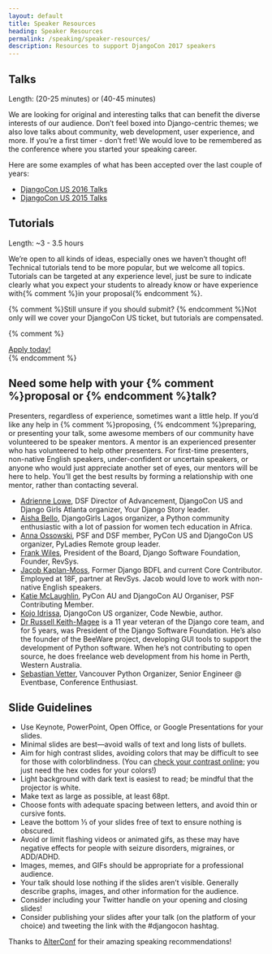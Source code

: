 ```yaml
---
layout: default
title: Speaker Resources
heading: Speaker Resources
permalink: /speaking/speaker-resources/
description: Resources to support DjangoCon 2017 speakers
---
```


##  Talks

Length: (20-25 minutes) or (40-45 minutes)

We are looking for original and interesting talks that can benefit the diverse interests of our audience. Don’t feel boxed into Django-centric themes; we also love talks about community, web development, user experience, and more. If you’re a first timer - don’t fret! We would love to be remembered as the conference where you started your speaking career.

Here are some examples of what has been accepted over the last couple of years:

* [DjangoCon US 2016 Talks](https://2016.djangocon.us/schedule/general-sessions/)
* [DjangoCon US 2015 Talks](https://2015.djangocon.us/schedule/general-sessions/)

##  Tutorials

Length: ~3 - 3.5 hours

We’re open to all kinds of ideas, especially ones we haven’t thought of! Technical tutorials tend to be more popular, but we welcome all topics. Tutorials can be targeted at any experience level, just be sure to indicate clearly what you expect your students to already know or have experience with{% comment %}in your proposal{% endcomment %}.

{% comment %}Still unsure if you should submit? {% endcomment %}Not only will we cover your DjangoCon US ticket, but tutorials are compensated.

{% comment %}
<div class="row">
    <div class="column">
        <a class="button secondary" href="https://www.papercall.io/djangocon-us-2017">Apply today!</a>
    </div>
</div>
{% endcomment %}

## Need some help with your {% comment %}proposal or {% endcomment %}talk?

Presenters, regardless of experience, sometimes want a little help. If you’d like any help in {% comment %}proposing, {% endcomment %}preparing, or presenting your talk, some awesome members of our community have volunteered to be speaker mentors. A mentor is an experienced presenter who has volunteered to help other presenters. For first-time presenters, non-native English speakers, under-confident or uncertain speakers, or anyone who would just appreciate another set of eyes, our mentors will be here to help. You’ll get the best results by forming a relationship with one mentor, rather than contacting several.

* [Adrienne Lowe](mailto:adrienne@djangoproject.com), DSF Director of Advancement, DjangoCon US and Django Girls Atlanta organizer, Your Django Story leader.
* [Aisha Bello](mailto:aishabello2050@gmail.com), DjangoGirls Lagos organizer, a Python community enthusiastic with a lot of passion for women tech education in Africa.
* [Anna Ossowski](mailto:ossanna16@gmx.de), PSF and DSF member, PyCon US and DjangoCon US organizer, PyLadies Remote group leader.
* [Frank Wiles](mailto:frank@revsys.com), President of the Board, Django Software Foundation, Founder, RevSys.
* [Jacob Kaplan-Moss](mailto:jacob@jacobian.org), Former Django BDFL and current Core Contributor. Employed at 18F, partner at RevSys. Jacob would love to work with non-native English speakers.
* [Katie McLaughlin](mailto:katie@glasnt.com), PyCon AU and DjangoCon AU Organiser, PSF Contributing Member.
* [Kojo Idrissa](mailto:kojo.idrissa@gmail.com), DjangoCon US organizer, Code Newbie, author.
* [Dr Russell Keith-Magee](mailto:russell@keith-magee.com) is a 11 year veteran of the Django core team, and for 5 years, was President of the Django Software Foundation. He’s also the founder of the BeeWare project, developing GUI tools to support the development of Python software. When he’s not contributing to open source, he does freelance web development from his home in Perth, Western Australia.
* [Sebastian Vetter](mailto:seb@roadsi.de), Vancouver Python Organizer, Senior Engineer @ Eventbase, Conference Enthusiast.

## Slide Guidelines

* Use Keynote, PowerPoint, Open Office, or Google Presentations for your slides.
* Minimal slides are best—avoid walls of text and long lists of bullets.
* Aim for high contrast slides, avoiding colors that may be difficult to see for those with colorblindness. (You can [check your contrast online](http://webaim.org/resources/contrastchecker/); you just need the hex codes for your colors!)
* Light background with dark text is easiest to read; be mindful that the projector is white.
* Make text as large as possible, at least 68pt.
* Choose fonts with adequate spacing between letters, and avoid thin or cursive fonts.
* Leave the bottom ⅓ of your slides free of text to ensure nothing is obscured.
* Avoid or limit flashing videos or animated gifs, as these may have negative effects for people with seizure disorders, migraines, or ADD/ADHD.
* Images, memes, and GIFs should be appropriate for a professional audience.
* Your talk should lose nothing if the slides aren’t visible. Generally describe graphs, images, and other information for the audience.
* Consider including your Twitter handle on your opening and closing slides!
* Consider publishing your slides after your talk (on the platform of your choice) and tweeting the link with the #djangocon hashtag.

Thanks to [AlterConf](https://www.alterconf.com/speak) for their amazing speaking recommendations!


